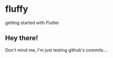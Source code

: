 # fluffy
getting started with Flutter


## Hey there!

Don't mind me, I'm just testing github's commits....
